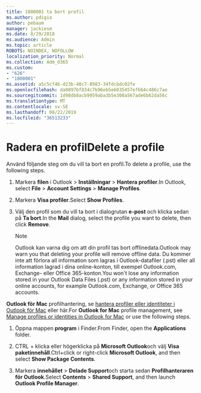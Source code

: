 ```yaml
---
title: 1800001 ta bort profil
ms.author: pdigia
author: pebaum
manager: jackiesm
ms.date: 8/29/2018
ms.audience: Admin
ms.topic: article
ROBOTS: NOINDEX, NOFOLLOW
localization_priority: Normal
ms.collection: Adm_O365
ms.custom:
- "626"
- "1800001"
ms.assetid: a5c5cf46-d23b-40c7-8983-34fdcbdc02fe
ms.openlocfilehash: da0897bf834c7b96eb5e6035457ef664c486c7ae
ms.sourcegitcommit: 1d98db8acb9959aba3b5e308a567ade6b62da56c
ms.translationtype: MT
ms.contentlocale: sv-SE
ms.lasthandoff: 08/22/2019
ms.locfileid: "36513233"
---
```

# <a name="delete-a-profile"></a><span data-ttu-id="9ec1c-102">Radera en profil</span><span class="sxs-lookup"><span data-stu-id="9ec1c-102">Delete a profile</span></span>

<span data-ttu-id="9ec1c-103">Använd följande steg om du vill ta bort en profil.</span><span class="sxs-lookup"><span data-stu-id="9ec1c-103">To delete a profile, use the following steps.</span></span>
  
1. <span data-ttu-id="9ec1c-104">Markera **filen** i Outlook \> **Inställningar** \> **Hantera profiler**.</span><span class="sxs-lookup"><span data-stu-id="9ec1c-104">In Outlook, select **File** \> **Account Settings** \> **Manage Profiles**.</span></span>

2. <span data-ttu-id="9ec1c-105">Markera **Visa profiler**.</span><span class="sxs-lookup"><span data-stu-id="9ec1c-105">Select **Show Profiles**.</span></span>

3. <span data-ttu-id="9ec1c-106">Välj den profil som du vill ta bort i dialogrutan **e-post** och klicka sedan på **Ta bort**.</span><span class="sxs-lookup"><span data-stu-id="9ec1c-106">In the **Mail** dialog, select the profile you want to delete, then click **Remove**.</span></span>

    > [!NOTE]
    > <span data-ttu-id="9ec1c-107">Outlook kan varna dig om att din profil tas bort offlinedata.</span><span class="sxs-lookup"><span data-stu-id="9ec1c-107">Outlook may warn you that deleting your profile will remove offline data.</span></span> <span data-ttu-id="9ec1c-108">Du kommer inte att förlora all information som lagras i Outlook-datafiler (.pst) eller all information lagrad i dina online-konton, till exempel Outlook.com, Exchange- eller Office 365-konton.</span><span class="sxs-lookup"><span data-stu-id="9ec1c-108">You won't lose any information stored in your Outlook Data Files (.pst) or any information stored in your online accounts, for example Outlook.com, Exchange, or Office 365 accounts.</span></span>
  
<span data-ttu-id="9ec1c-109">**Outlook för Mac** profilhantering, se [hantera profiler eller identiteter i Outlook för Mac](https://support.office.com/article/fed2a955-74df-4a24-bef6-78a426958c4c.aspx) eller här.</span><span class="sxs-lookup"><span data-stu-id="9ec1c-109">For **Outlook for Mac** profile management, see [Manage profiles or identities in Outlook for Mac](https://support.office.com/article/fed2a955-74df-4a24-bef6-78a426958c4c.aspx) or use the following steps.</span></span>
  
1. <span data-ttu-id="9ec1c-110">Öppna mappen **program** i Finder.</span><span class="sxs-lookup"><span data-stu-id="9ec1c-110">From Finder, open the **Applications** folder.</span></span>

2. <span data-ttu-id="9ec1c-111">CTRL + klicka eller högerklicka på **Microsoft Outlook**och välj **Visa paketinnehåll**.</span><span class="sxs-lookup"><span data-stu-id="9ec1c-111">Ctrl+click or right-click **Microsoft Outlook**, and then select **Show Package Contents**.</span></span>

3. <span data-ttu-id="9ec1c-112">Markera **innehållet** \> **Delade Support**och starta sedan **Profilhanteraren för Outlook**.</span><span class="sxs-lookup"><span data-stu-id="9ec1c-112">Select **Contents** \> **Shared Support**, and then launch **Outlook Profile Manager**.</span></span>
